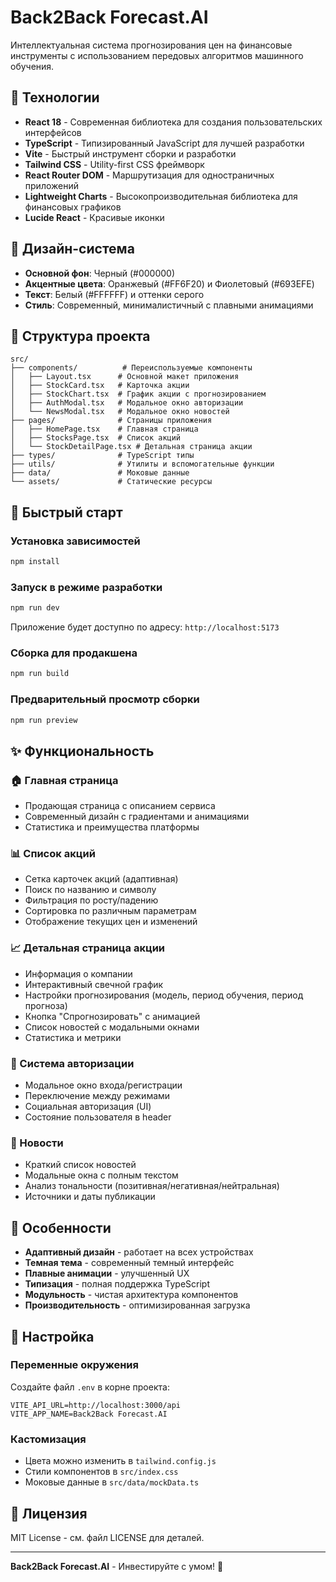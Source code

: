 # Back2Back Forecast.AI

Интеллектуальная система прогнозирования цен на финансовые инструменты с использованием передовых алгоритмов машинного обучения.

## 🚀 Технологии

- **React 18** - Современная библиотека для создания пользовательских интерфейсов
- **TypeScript** - Типизированный JavaScript для лучшей разработки
- **Vite** - Быстрый инструмент сборки и разработки
- **Tailwind CSS** - Utility-first CSS фреймворк
- **React Router DOM** - Маршрутизация для одностраничных приложений
- **Lightweight Charts** - Высокопроизводительная библиотека для финансовых графиков
- **Lucide React** - Красивые иконки

## 🎨 Дизайн-система

- **Основной фон**: Черный (#000000)
- **Акцентные цвета**: Оранжевый (#FF6F20) и Фиолетовый (#693EFE)
- **Текст**: Белый (#FFFFFF) и оттенки серого
- **Стиль**: Современный, минималистичный с плавными анимациями

## 📁 Структура проекта

```
src/
├── components/          # Переиспользуемые компоненты
│   ├── Layout.tsx      # Основной макет приложения
│   ├── StockCard.tsx   # Карточка акции
│   ├── StockChart.tsx  # График акции с прогнозированием
│   ├── AuthModal.tsx   # Модальное окно авторизации
│   └── NewsModal.tsx   # Модальное окно новостей
├── pages/              # Страницы приложения
│   ├── HomePage.tsx    # Главная страница
│   ├── StocksPage.tsx  # Список акций
│   └── StockDetailPage.tsx # Детальная страница акции
├── types/              # TypeScript типы
├── utils/              # Утилиты и вспомогательные функции
├── data/               # Моковые данные
└── assets/             # Статические ресурсы
```

## 🚀 Быстрый старт

### Установка зависимостей

```bash
npm install
```

### Запуск в режиме разработки

```bash
npm run dev
```

Приложение будет доступно по адресу: `http://localhost:5173`

### Сборка для продакшена

```bash
npm run build
```

### Предварительный просмотр сборки

```bash
npm run preview
```

## ✨ Функциональность

### 🏠 Главная страница
- Продающая страница с описанием сервиса
- Современный дизайн с градиентами и анимациями
- Статистика и преимущества платформы

### 📊 Список акций
- Сетка карточек акций (адаптивная)
- Поиск по названию и символу
- Фильтрация по росту/падению
- Сортировка по различным параметрам
- Отображение текущих цен и изменений

### 📈 Детальная страница акции
- Информация о компании
- Интерактивный свечной график
- Настройки прогнозирования (модель, период обучения, период прогноза)
- Кнопка "Спрогнозировать" с анимацией
- Список новостей с модальными окнами
- Статистика и метрики

### 🔐 Система авторизации
- Модальное окно входа/регистрации
- Переключение между режимами
- Социальная авторизация (UI)
- Состояние пользователя в header

### 📰 Новости
- Краткий список новостей
- Модальные окна с полным текстом
- Анализ тональности (позитивная/негативная/нейтральная)
- Источники и даты публикации

## 🎯 Особенности

- **Адаптивный дизайн** - работает на всех устройствах
- **Темная тема** - современный темный интерфейс
- **Плавные анимации** - улучшенный UX
- **Типизация** - полная поддержка TypeScript
- **Модульность** - чистая архитектура компонентов
- **Производительность** - оптимизированная загрузка

## 🔧 Настройка

### Переменные окружения

Создайте файл `.env` в корне проекта:

```env
VITE_API_URL=http://localhost:3000/api
VITE_APP_NAME=Back2Back Forecast.AI
```

### Кастомизация

- Цвета можно изменить в `tailwind.config.js`
- Стили компонентов в `src/index.css`
- Моковые данные в `src/data/mockData.ts`

## 📝 Лицензия

MIT License - см. файл LICENSE для деталей.

---

**Back2Back Forecast.AI** - Инвестируйте с умом! 🚀